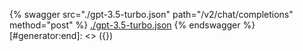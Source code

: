 [#generator:start]: <> ({ "template": "openapi" })
{% swagger src="./gpt-3.5-turbo.json" path="/v2/chat/completions" method="post" %}
[./gpt-3.5-turbo.json](./gpt-3.5-turbo.json)
{% endswagger %}
[#generator:end]: <> ({})